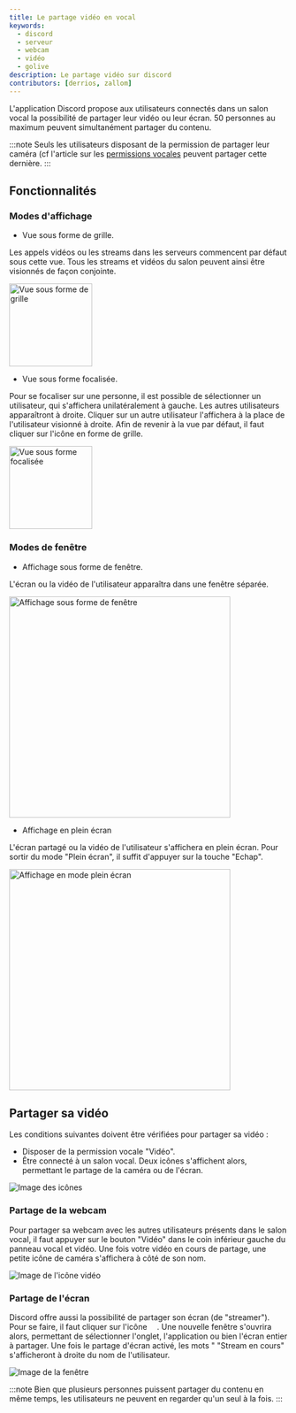 ```yaml
---
title: Le partage vidéo en vocal
keywords:
  - discord
  - serveur
  - webcam
  - vidéo
  - golive
description: Le partage vidéo sur discord
contributors: [derrios, zallom]
---
```


L'application Discord propose aux utilisateurs connectés dans un salon vocal la possibilité de partager leur vidéo ou leur écran. 50 personnes au maximum peuvent simultanément partager du contenu.

:::note
Seuls les utilisateurs disposant de la permission de partager leur caméra (cf l'article sur les [permissions vocales](https://discord.fr/wiki/configuration-serveur/permissions/vocales/)  peuvent partager cette dernière.
:::

## Fonctionnalités

### Modes d'affichage

 - Vue sous forme de grille.

Les appels vidéos ou les streams dans les serveurs commencent par défaut sous cette vue. Tous les streams et vidéos du salon peuvent ainsi être visionnés de façon conjointe.

<img alt="Vue sous forme de grille" src="https://i.discord.fr/NoE.png" width="150px" />

 - Vue sous forme focalisée.

Pour se focaliser sur une personne, il est possible de sélectionner un utilisateur, qui s'affichera unilatéralement à gauche. Les autres utilisateurs apparaîtront à droite. Cliquer sur un autre utilisateur l'affichera à la place de l'utilisateur visionné à droite. Afin de revenir à la vue par défaut, il faut cliquer sur l'icône en forme de grille.

<img alt="Vue sous forme focalisée" src="https://i.discord.fr/WzO.png" width="150px" />

### Modes de fenêtre

 - Affichage sous forme de fenêtre.

L'écran ou la vidéo de l'utilisateur apparaîtra dans une fenêtre séparée.

<img alt="Affichage sous forme de fenêtre" src="https://i.discord.fr/gjP.png" width="" height="400px"/>

 - Affichage en plein écran

L'écran partagé ou la vidéo de l'utilisateur s'affichera en plein écran. Pour sortir du mode "Plein écran", il suffit d'appuyer sur la touche "Echap".

<img alt="Affichage en mode plein écran" src="https://i.discord.fr/C95.png" width="" height="400px"/>

## Partager sa vidéo

Les conditions suivantes doivent être vérifiées pour partager sa vidéo :

 - Disposer de la permission vocale "Vidéo".
 - Être connecté à un salon vocal.
 Deux icônes s'affichent alors, permettant le partage de la caméra ou de l'écran.

![Image des icônes](https://i.discord.fr/TnO.png)

### Partage de la webcam

Pour partager sa webcam avec les autres utilisateurs présents dans le salon vocal, il faut appuyer sur le bouton "Vidéo" dans le coin inférieur gauche du panneau vocal et vidéo. Une fois votre vidéo en cours de partage, une petite icône de caméra s'affichera à côté de son nom.

![Image de l'icône vidéo](https://i.discord.fr/qYF.png)

### Partage de l'écran

Discord offre aussi la possibilité de partager son écran (de "streamer"). Pour se faire, il faut cliquer sur l'icône <img src="" width="14" height="14" />.
Une nouvelle fenêtre s'ouvrira alors, permettant de sélectionner l'onglet, l'application ou bien l'écran entier à partager. Une fois le partage d'écran activé, les mots " "Stream en cours" s'afficheront à droite du nom de l'utilisateur.

![Image de la fenêtre](https://i.discord.fr/lmk.png)

:::note
Bien que plusieurs personnes puissent partager du contenu en même temps, les utilisateurs ne peuvent en regarder qu'un seul à la fois.
:::
